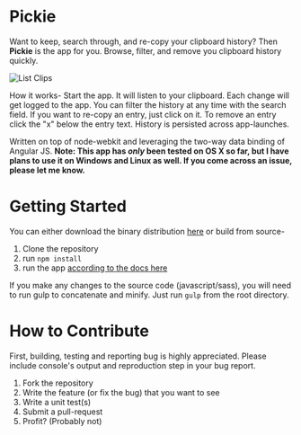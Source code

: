 # Pickie

Want to keep, search through, and re-copy your clipboard history?  Then **Pickie** is the app for you.  Browse,
filter, and remove you clipboard history quickly. 

![List Clips](http://i.imgur.com/3aJOioU.png)

How it works- Start the app.  It will listen to your clipboard.  Each change will get logged to the app.  You can filter the history at any time with the search field.  If you want to re-copy an entry, just click on it.  To remove an entry click the "x" below the entry text.  History is persisted across app-launches.

Written on top of node-webkit and leveraging the two-way data binding of Angular JS.  **Note: This app has *only* been tested on OS X so far, but I have plans to use it on Windows and Linux as well.  If you come across an issue, please let me know.**

# Getting Started
You can either download the binary distribution [here](https://www.dropbox.com/s/q7ng6gd1cm6cdc2/Pickie.zip) or build from source-

1. Clone the repository
2. run `npm install`
4. run the app [according to the docs here](https://github.com/rogerwang/node-webkit/wiki/How-to-run-apps "Running Node-Webkit Apps")

If you make any changes to the source code (javascript/sass), you will need to run gulp to concatenate and minify.  Just run `gulp` from the root directory.

# How to Contribute

First, building, testing and reporting bug is highly appreciated. Please include console's output and reproduction step in your bug report.

1. Fork the repository
2. Write the feature (or fix the bug) that you want to see
3. Write a unit test(s)
4. Submit a pull-request
5. Profit? (Probably not)
